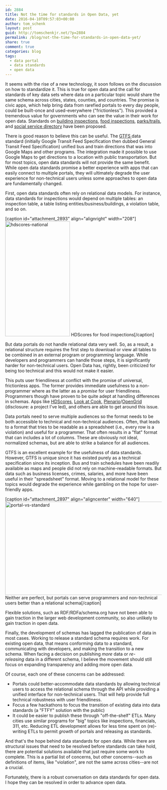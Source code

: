 ```yaml
---
id: 2884
title: Not the time for standards in Open Data, yet
date: 2016-04-10T09:57:03+00:00
author: tom_schenk
layout: post
guid: http://tomschenkjr.net/?p=2884
permalink: /blog/not-the-time-for-standards-in-open-data-yet/
share: true
comment: true
categories: blog 
tags:
  - data portal
  - data standards
  - open data
---
```

It seems with the rise of a new technology, it soon follows on the discussion on how to standardize it. This is true for open data and the call for standards of key data sets where data on a particular topic would share the same schema across cities, states, counties, and countries. The promise is civic apps, which help bring data from rarefied portals to every day people, could be built-once and used-everywhere ("frictionless"). This provided a tremendous value for governments who can see the value in their work for open data. Standards on <a href="https://sites.google.com/site/housefactsdatastandard/home/city-data">building inspections</a>, <a href="http://www.yelp.com/healthscores">food inspections</a>, <a href="https://www.codeforamerica.org/specifications/trails/spec.html">parks/trails</a>, and <a href="https://openreferral.org/">social service directory</a> have been proposed.

<!--more-->

There is good reason to believe this can be useful. The <a href="https://developers.google.com/transit/gtfs/">GTFS </a>data standard (initially Google Transit Feed Specification then dubbed General Transit Feed Specification) unified bus and train directions that was into Google Maps and other programs. The integration made it possible to use Google Maps to get directions to a location with public transportation. But for most topics, open data standards will not provide the same benefit. While open data standards promise a better experience with apps that can easily connect to multiple portals, they will ultimately degrade the user experience for non-technical users unless some approaches to open data are fundamentally changed.

First, open data standards often rely on relational data models. For instance, data standards for inspections would depend on multiple tables: an inspection table, a table listing entities/business/buildings, a violation table, and so on.

[caption id="attachment_2893" align="alignright" width="208"]<img class="wp-image-2893" src="http://tomschenkjr.net/wordpress/wp-content/uploads/2016/04/hdscores-national.jpg" alt="hdscores-national" width="208" height="370" /> HDScores for food inspections[/caption]

But data portals do not handle relational data very well. So, as a result, a relational structure requires the first step to download or view all tables to be combined in an external program or programming language. While developers and programmers can handle those steps, it is significantly harder for non-technical users. Open Data has, rightly, been criticized for being too technical and this would not make it easier.

This puts user friendliness at conflict with the promise of universal, frictionless apps. The former provides immediate usefulness to a non-programmer where as the latter as a <em>promise</em> for user friendliness. Programmers though have proven to be quite adept at handling differences in schemas. Apps like <a href="http://hdscores.com/">HDScores</a>, <a href="https://github.com/open-city/look-at-cook">Look at Cook</a>, <a href="http://plenar.io/">Plenario</a>/<a href="http://opengrid.io">OpenGrid</a> (disclosure: a project I've led), and others are able to get around this issue.

Data portals need to serve multiple audiences so the format needs to be both accessible to technical and non-technical audiences. Often, that leads to a format that tries to be readable as a spreadsheet (i.e., every row is a violation) and useful for a programmer. That often results in a "flat" format that can includes a lot of columns. These are obviously not ideal, normalized schemas, but are able to strike a balance for all audiences.

GTFS is an excellent example for the usefulness of data standards. However, GTFS is unique since it has existed purely as a technical specification since its inception. Bus and train schedules have been readily available as maps and people did not rely on machine-readable formats. But data such as business licenses, crimes, salaries, and more have been useful in their "spreadsheet" format. Moving to a relational model for these topics would degrade the experience while gambling on the hope for user-friendly apps.

[caption id="attachment_2897" align="aligncenter" width="640"]<img class="wp-image-2897 size-large" src="http://tomschenkjr.net/wordpress/wp-content/uploads/2016/04/portal-vs-standard-1024x480.png" alt="portal-vs-standard" width="640" height="300" /> Neither are perfect, but portals can serve programmers and non-technical users better than a relational schema[/caption]

Flexible solutions, such as RDF/RDFa/schema.org have not been able to gain traction in the larger web development community, so also unlikely to gain traction in open data.

Finally, the development of schemas has lagged the publication of data in most cases. Working to release a standard schema requires work. For existing open data, that means conforming data to a standard, communicating with developers, and making the transition to a new schema. When facing a decision on publishing <em>more</em> data or <em>re-releasing </em>data in a different schema, I believe the movement should still focus on expanding transparency and adding more open data.

Of course, each one of these concerns can be addressed:
<ul>
	<li>Portals could better-accommodate data standards by allowing technical users to access the relational schema through the API while providing a unified interface for non-technical users. That will help provide full technical robustness with user friendliness.</li>
	<li>Focus a few hackathons to focus the transition of existing data into data standards (a "FTFY" solution with the public)</li>
	<li>It could be easier to publish these through "off-the-shelf" ETLs. Many cities use similar programs for "big" topics like inspections, financials, 311, etc. Reducing ETL development allows for less time spent on (re)-writing ETLs to permit <em>growth</em> of portals and releasing as standards.</li>
</ul>
And that's the hope behind data standards for open data. While there are structural issues that need to be resolved before standards can take hold, there are potential solutions available that just require some work to complete. This is a partial list of concerns, but other concerns--such as definitions of items, like "violation", are not the same across cities--are not a crucial.

Fortunately, there is a robust conversation on data standards for open data. I hope they can be resolved in order to advance open data.

&nbsp;

&nbsp;